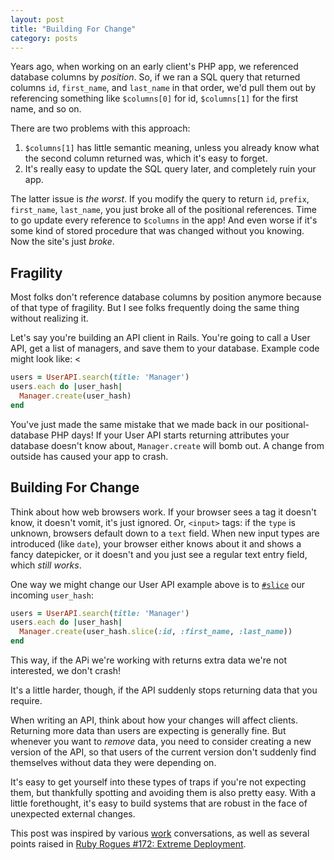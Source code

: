 ```yaml
---
layout: post
title: "Building For Change"
category: posts
---
```


Years ago, when working on an early client's PHP app, we referenced
database columns by *position*. So, if we ran a SQL query that
returned columns `id`, `first_name`, and `last_name` in that order,
we'd pull them out by referencing something like `$columns[0]` for id,
`$columns[1]` for the first name, and so on.

There are two problems with this approach:

1. `$columns[1]` has little semantic meaning, unless you already know
what the second column returned was, which it's easy to forget.
2. It's really easy to update the SQL query later, and completely ruin
your app.

The latter issue is *the worst*. If you modify the query to return
`id`, `prefix`, `first_name`, `last_name`, you just broke all of the
positional references. Time to go update every reference to `$columns`
in the app! And even worse if it's some kind of stored procedure that
was changed without you knowing. Now the site's just *broke*.

## Fragility

Most folks don't reference database columns by position anymore
because of that type of fragility. But I see folks frequently doing
the same thing without realizing it.

Let's say you're building an API client in Rails. You're going to call
a User API, get a list of managers, and save them to your
database. Example code might look like:
<
```ruby
users = UserAPI.search(title: 'Manager')
users.each do |user_hash|
  Manager.create(user_hash)
end
```

You've just made the same mistake that we made back in our
positional-database PHP days! If your User API starts returning
attributes your database doesn't know about, `Manager.create` will
bomb out. A change from outside has caused your app to crash.

## Building For Change

Think about how web browsers work. If your browser sees a tag it
doesn't know, it doesn't vomit, it's just ignored. Or, `<input>` tags:
if the `type` is unknown, browsers default down to a `text`
field. When new input types are introduced (like `date`), your browser
either knows about it and shows a fancy datepicker, or it doesn't and
you just see a regular text entry field, which *still works*.

One way we might change our User API example above is to
[`#slice`](http://api.rubyonrails.org/classes/Hash.html#method-i-slice)
our incoming `user_hash`:

```ruby
users = UserAPI.search(title: 'Manager')
users.each do |user_hash|
  Manager.create(user_hash.slice(:id, :first_name, :last_name))
end
```

This way, if the APi we're working with returns extra data we're not
interested, we don't crash!

It's a little harder, though, if the API suddenly stops returning data
that you require.

When writing an API, think about how your changes will affect
clients. Returning more data than users are expecting is generally
fine. But whenever you want to *remove* data, you need to consider
creating a new version of the API, so that users of the current
version don't suddenly find themselves without data they were
depending on.

It's easy to get yourself into these types of traps if you're not
expecting them, but thankfully spotting and avoiding them is also
pretty easy. With a little forethought, it's easy to build systems
that are robust in the face of unexpected external changes.

This post was inspired by various [work](http://covermymeds.com) conversations, as well
as several points raised in
[Ruby Rogues #172: Extreme Deployment](http://rubyrogues.com/172-rr-extreme-deployment-with-badri-janakiraman-and-florian-motlik/).
